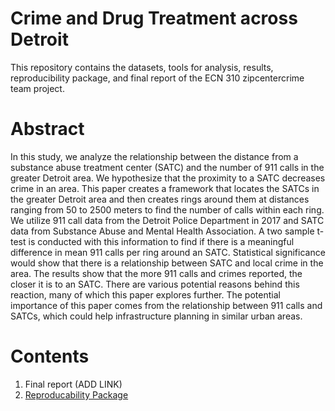 # Crime and Drug Treatment across Detroit
This repository contains the datasets, tools for analysis, results, reproducibility package, and final report of the ECN 310 zipcentercrime team project.
# Abstract
In this study, we analyze the relationship between the distance from a substance abuse treatment center (SATC) and the number of 911 calls in the greater Detroit area. We hypothesize that the proximity to a SATC decreases crime in an area. This paper creates a framework that locates the SATCs in the greater Detroit area and then creates rings around them at distances ranging from 50 to 2500 meters to find the number of calls within each ring. We utilize 911 call data from the Detroit Police Department in 2017 and SATC data from Substance Abuse and Mental Health Association. A two sample t-test is conducted with this information to find if there is a meaningful difference in mean 911 calls per ring around an SATC. Statistical significance would show that there is a relationship between SATC and local crime in the area. The results show that the more 911 calls and crimes reported, the closer it is to an SATC. There are various potential reasons behind this reaction, many of which this paper explores further. The potential importance of this paper comes from the relationship between 911 calls and SATCs, which could help infrastructure planning in similar urban areas.
# Contents
1. Final report (ADD LINK)
2. [Reproducability Package](https://github.com/ecn310/course-project-zipcentercrime/tree/main/Reproducibility%20Package)
